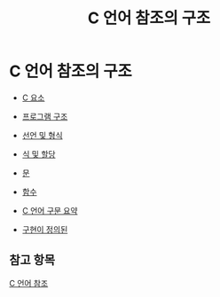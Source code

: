 ﻿---
title: C 언어 참조의 구조
ms.date: 11/04/2016
ms.assetid: 7e42daa4-9c9e-4c2d-bbc4-e45405803c20
ms.openlocfilehash: 8b663f06a7971e5cdac43856f652f6f2509a62f6
ms.sourcegitcommit: 6052185696adca270bc9bdbec45a626dd89cdcdd
ms.translationtype: HT
ms.contentlocale: ko-KR
ms.lasthandoff: 10/31/2018
ms.locfileid: "50573578"
---
# <a name="organization-of-the-c-language-reference"></a>C 언어 참조의 구조

- [C 요소](../c-language/elements-of-c.md)

- [프로그램 구조](../c-language/program-structure.md)

- [선언 및 형식](../c-language/declarations-and-types.md)

- [식 및 할당](../c-language/expressions-and-assignments.md)

- [문](../c-language/statements-c.md)

- [함수](../c-language/functions-c.md)

- [C 언어 구문 요약](../c-language/c-language-syntax-summary.md)

- [구현이 정의된 ](../c-language/implementation-defined-behavior.md)

## <a name="see-also"></a>참고 항목

[C 언어 참조](../c-language/c-language-reference.md)
